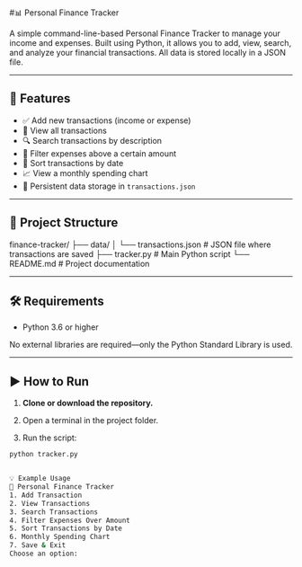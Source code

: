 #📊 Personal Finance Tracker

A simple command-line-based Personal Finance Tracker to manage your income and expenses. Built using Python, it allows you to add, view, search, and analyze your financial transactions. All data is stored locally in a JSON file.

---

## 🚀 Features

- ✅ Add new transactions (income or expense)
- 📄 View all transactions
- 🔍 Search transactions by description
- 💸 Filter expenses above a certain amount
- 📅 Sort transactions by date
- 📈 View a monthly spending chart
- 💾 Persistent data storage in `transactions.json`

---

## 📁 Project Structure
finance-tracker/
├── data/
│ └── transactions.json # JSON file where transactions are saved
├── tracker.py # Main Python script
└── README.md # Project documentation


---

## 🛠️ Requirements

- Python 3.6 or higher

No external libraries are required—only the Python Standard Library is used.

---

## ▶️ How to Run

1. **Clone or download the repository.**

2. Open a terminal in the project folder.

3. Run the script:

```bash
python tracker.py


💡 Example Usage
📌 Personal Finance Tracker
1. Add Transaction
2. View Transactions
3. Search Transactions
4. Filter Expenses Over Amount
5. Sort Transactions by Date
6. Monthly Spending Chart
7. Save & Exit
Choose an option:
